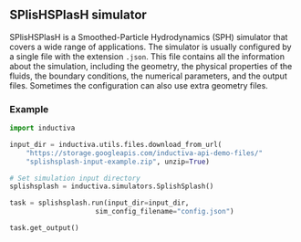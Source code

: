 ## SPlisHSPlasH simulator

SPlisHSPlasH is a Smoothed-Particle Hydrodynamics (SPH) simulator that covers a wide range of applications. The simulator is usually configured by a single file with the extension `.json`. This file contains all the information about the simulation, including the geometry, the physical properties of the fluids, the boundary conditions, the numerical parameters, and the output files. Sometimes the configuration can also use extra geometry files.

### Example

```python
import inductiva

input_dir = inductiva.utils.files.download_from_url(
    "https://storage.googleapis.com/inductiva-api-demo-files/"
    "splishsplash-input-example.zip", unzip=True)

# Set simulation input directory
splishsplash = inductiva.simulators.SplishSplash()

task = splishsplash.run(input_dir=input_dir,
                     sim_config_filename="config.json")

task.get_output()
```
